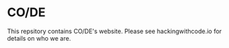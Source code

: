 # CO/DE

This repsitory contains CO/DE's website. Please see hackingwithcode.io for details on who we are.
